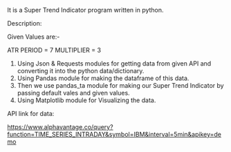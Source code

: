 It is a Super Trend Indicator program written in python.


 Description: 

Given Values are:-

ATR PERIOD = 7
MULTIPLIER = 3

1. Using Json & Requests modules for getting data from given API and converting it into the python data/dictionary.
2. Using Pandas module for making the dataframe of this data.
3. Then we use pandas_ta module for making our Super Trend Indicator by passing default vales and given values.
4. Using Matplotlib module for Visualizing the data.

API link for data: 

https://www.alphavantage.co/query?function=TIME_SERIES_INTRADAY&symbol=IBM&interval=5min&apikey=demo


